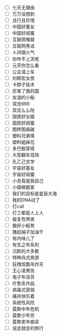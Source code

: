 - [ ] 七天无理由
- [ ] 万万没想到
- [ ] 且行且珍惜
- [ ] 中国好基友
- [ ] 中国好闺蜜
- [ ] 互联网嘴替
- [ ] 互联网黑话
- [ ] 人间烟火气
- [ ] 你咋不上天呢
- [ ] 元芳你怎么看
- [ ] 公主请上车
- [ ] 刘畊宏女孩
- [ ] 卡脖子技术
- [ ] 厉害了我的国
- [ ] 友谊的小船
- [ ] 双击666
- [ ] 双击么么哒
- [ ] 国民好女婿
- [ ] 国民好闺蜜
- [ ] 图样图森破
- [ ] 塑料兄弟情
- [ ] 塑料姐妹花
- [ ] 多巴胺穿搭
- [ ] 大型翻车现场
- [ ] 孔乙己文学
- [ ] 宇宙好基友
- [ ] 宇宙好闺蜜
- [ ] 小丑竟是我自己
- [ ] 小镇做题家
- [ ] 我们的目标是星辰大海
- [ ] 我的DNA动了
- [ ] 打call
- [ ] 打工都是人上人
- [ ] 报复性熬夜
- [ ] 搬好小板凳
- [ ] 撸起袖子加油干
- [ ] 有内味儿了
- [ ] 有生之年系列
- [ ] 沉默的大多数
- [ ] 特种兵式旅游
- [ ] 狂拽炫酷吊炸天
- [ ] 王心凌男孩
- [ ] 电子布洛芬
- [ ] 疗愈系作品
- [ ] 病毒式营销
- [ ] 痛并快乐着
- [ ] 系统性风险
- [ ] 莫欺中年危机
- [ ] 莫欺少年穷
- [ ] 莫欺老年痴呆
- [ ] 说走就走的旅行
